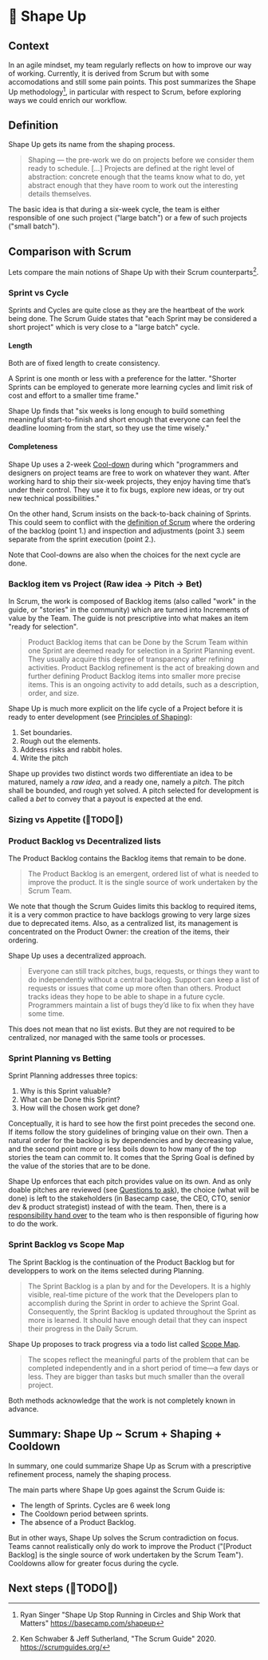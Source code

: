 # 🌿 Shape Up

## Context

In an agile mindset, my team regularly reflects on how to improve our way of working. Currently, it is derived from Scrum but with some accomodations and still some pain points. This post summarizes the Shape Up methodology[^shapeup], in particular with respect to Scrum, before exploring ways we could enrich our workflow.

[^shapeup]: Ryan Singer "Shape Up Stop Running in Circles and Ship Work that Matters" https://basecamp.com/shapeup

## Definition

Shape Up gets its name from the shaping process.

> Shaping — the pre-work we do on projects before we consider them ready to schedule.
> [...]
> Projects are defined at the right level of abstraction: concrete enough that the teams know what to do, yet abstract enough that they have room to work out the interesting details themselves.

The basic idea is that during a six-week cycle, the team is either responsible of one such project ("large batch") or a few of such projects ("small batch").

## Comparison with Scrum

Lets compare the main notions of Shape Up with their Scrum counterparts[^scrum].

[^scrum]: Ken Schwaber & Jeff Sutherland, "The Scrum Guide" 2020. https://scrumguides.org/

### Sprint vs Cycle

Sprints and Cycles are quite close as they are the heartbeat of the work being done. The Scrum Guide states that "each Sprint may be considered a short project" which is very close to a "large batch" cycle.

#### Length

Both are of fixed length to create consistency.

A Sprint is one month or less with a preference for the latter. "Shorter Sprints can be employed to generate more learning cycles and limit risk of cost and effort to a smaller time frame."

Shape Up finds that "six weeks is long enough to build something meaningful start-to-finish and short enough that everyone can feel the deadline looming from the start, so they use the time wisely."

#### Completeness

Shape Up uses a 2-week [Cool-down](https://basecamp.com/shapeup/2.2-chapter-08#cool-down) during which "programmers and designers on project teams are free to work on whatever they want. After working hard to ship their six-week projects, they enjoy having time that’s under their control. They use it to fix bugs, explore new ideas, or try out new technical possibilities."

On the other hand, Scrum insists on the back-to-back chaining of Sprints. This could seem to conflict with the [definition of Scrum](https://scrumguides.org/scrum-guide.html#scrum-definition) where the ordering of the backlog (point 1.) and inspection and adjustments (point 3.) seem separate from the sprint execution (point 2.).

Note that Cool-downs are also when the choices for the next cycle are done.

### Backlog item vs Project (Raw idea → Pitch → Bet)

In Scrum, the work is composed of Backlog items (also called "work" in the guide, or "stories" in the community) which are turned into Increments of value by the Team. The guide is not prescriptive into what makes an item "ready for selection".

> Product Backlog items that can be Done by the Scrum Team within one Sprint are deemed ready for selection in a Sprint Planning event. They usually acquire this degree of transparency after refining activities. Product Backlog refinement is the act of breaking down and further defining Product Backlog items into smaller more precise items. This is an ongoing activity to add details, such as a description, order, and size.

Shape Up is much more explicit on the life cycle of a Project before it is ready to enter development (see [Principles of Shaping](https://basecamp.com/shapeup/1.1-chapter-02)):

1. Set boundaries.
2. Rough out the elements.
3. Address risks and rabbit holes.
4. Write the pitch

Shape up provides two distinct words two differentiate an idea to be matured, namely a *raw idea*, and a ready one, namely a *pitch*. The pitch shall be bounded, and rough yet solved. A pitch selected for development is called a *bet* to convey that a payout is expected at the end.

### Sizing vs Appetite (🚧TODO🚧)

### Product Backlog vs Decentralized lists

The Product Backlog contains the Backlog items that remain to be done.

> The Product Backlog is an emergent, ordered list of what is needed to improve the product. It is the single source of work undertaken by the Scrum Team.

We note that though the Scrum Guides limits this backlog to required items, it is a very common practice to have backlogs growing to very large sizes due to deprecated items. Also, as a centralized list, its management is concentrated on the Product Owner: the creation of the items, their ordering.

Shape Up uses a decentralized approach.

> Everyone can still track pitches, bugs, requests, or things they want to do independently without a central backlog. Support can keep a list of requests or issues that come up more often than others. Product tracks ideas they hope to be able to shape in a future cycle. Programmers maintain a list of bugs they’d like to fix when they have some time.

This does not mean that no list exists. But they are not required to be centralized, nor managed with the same tools or processes.

### Sprint Planning vs Betting

Sprint Planning addresses three topics:

1. Why is this Sprint valuable?
2. What can be Done this Sprint?
3. How will the chosen work get done?

Conceptually, it is hard to see how the first point precedes the second one. If items follow the story guidelines of bringing value on their own. Then a natural order for the backlog is by dependencies and by decreasing value, and the second point more or less boils down to how many of the top stories the team can commit to. It comes that the Spring Goal is defined by the value of the stories that are to be done.

Shape Up enforces that each pitch provides value on its own. And as only doable pitches are reviewed (see [Questions to ask](https://basecamp.com/shapeup/2.3-chapter-09#questions-to-ask)), the choice (what will be done) is left to the stakeholders (in Basecamp case, the CEO, CTO, senior dev & product strategist) instead of with the team. Then, there is a [responsibility hand over](https://basecamp.com/shapeup/3.1-chapter-10) to the team who is then responsible of figuring how to do the work.

### Sprint Backlog vs Scope Map

The Sprint Backlog is the continuation of the Product Backlog but for developpers to work on the items selected during Planning.

> The Sprint Backlog is a plan by and for the Developers. It is a highly visible, real-time picture of the work that the Developers plan to accomplish during the Sprint in order to achieve the Sprint Goal. Consequently, the Sprint Backlog is updated throughout the Sprint as more is learned. It should have enough detail that they can inspect their progress in the Daily Scrum. 

Shape Up proposes to track progress via a todo list called [Scope Map](https://basecamp.com/shapeup/3.3-chapter-12#the-scope-map).

> The scopes reflect the meaningful parts of the problem that can be completed independently and in a short period of time—a few days or less. They are bigger than tasks but much smaller than the overall project.

Both methods acknowledge that the work is not completely known in advance.

## Summary: Shape Up ~ Scrum + Shaping + Cooldown

In summary, one could summarize Shape Up as Scrum with a prescriptive refinement process, namely the shaping process.

The main parts where Shape Up goes against the Scrum Guide is:

* The length of Sprints. Cycles are 6 week long
* The Cooldown period between sprints.
* The absence of a Product Backlog.

But in other ways, Shape Up solves the Scrum contradiction on focus. Teams cannot realistically only do work to improve the Product ("[Product Backlog] is the single source of work undertaken by the Scrum Team"). Cooldowns allow for greater focus during the cycle.
 
## Next steps (🚧TODO🚧)
